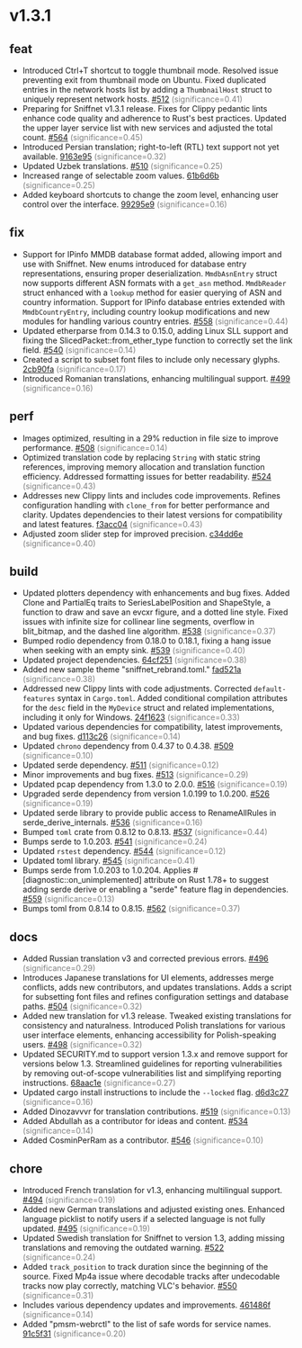 # v1.3.1
## feat
- Introduced Ctrl+T shortcut to toggle thumbnail mode. Resolved issue preventing exit from thumbnail mode on Ubuntu. Fixed duplicated entries in the network hosts list by adding a `ThumbnailHost` struct to uniquely represent network hosts. [#512](https://github.com/GyulyVGC/sniffnet/pull/512) <span style='color:grey;'>(significance=0.41)</span>
- Preparing for Sniffnet v1.3.1 release. Fixes for Clippy pedantic lints enhance code quality and adherence to Rust's best practices. Updated the upper layer service list with new services and adjusted the total count. [#564](https://github.com/GyulyVGC/sniffnet/pull/564) <span style='color:grey;'>(significance=0.45)</span>
- Introduced Persian translation; right-to-left (RTL) text support not yet available. [9163e95](https://github.com/GyulyVGC/sniffnet/commit/9163e95e5b3eedb93958800c178782fb2a7bbd64) <span style='color:grey;'>(significance=0.32)</span>
- Updated Uzbek translations. [#510](https://github.com/GyulyVGC/sniffnet/pull/510) <span style='color:grey;'>(significance=0.25)</span>
- Increased range of selectable zoom values. [61b6d6b](https://github.com/GyulyVGC/sniffnet/commit/61b6d6b365859d3a7b4c44649dd9b2e9e2cdd037) <span style='color:grey;'>(significance=0.25)</span>
- Added keyboard shortcuts to change the zoom level, enhancing user control over the interface. [99295e9](https://github.com/GyulyVGC/sniffnet/commit/99295e956858259869ab0112ca3f0405f8b36984) <span style='color:grey;'>(significance=0.16)</span>

## fix
- Support for IPinfo MMDB database format added, allowing import and use with Sniffnet. New enums introduced for database entry representations, ensuring proper deserialization. `MmdbAsnEntry` struct now supports different ASN formats with a `get_asn` method. `MmdbReader` struct enhanced with a `lookup` method for easier querying of ASN and country information. Support for IPinfo database entries extended with `MmdbCountryEntry`, including country lookup modifications and new modules for handling various country entries. [#558](https://github.com/GyulyVGC/sniffnet/pull/558) <span style='color:grey;'>(significance=0.44)</span>
- Updated etherparse from 0.14.3 to 0.15.0, adding Linux SLL support and fixing the SlicedPacket::from_ether_type function to correctly set the link field. [#540](https://github.com/GyulyVGC/sniffnet/pull/540) <span style='color:grey;'>(significance=0.14)</span>
- Created a script to subset font files to include only necessary glyphs. [2cb90fa](https://github.com/GyulyVGC/sniffnet/commit/2cb90fadd9d2bffa47721ab171d6d7e40a1300b3) <span style='color:grey;'>(significance=0.17)</span>
- Introduced Romanian translations, enhancing multilingual support. [#499](https://github.com/GyulyVGC/sniffnet/pull/499) <span style='color:grey;'>(significance=0.16)</span>

## perf
- Images optimized, resulting in a 29% reduction in file size to improve performance. [#508](https://github.com/GyulyVGC/sniffnet/pull/508) <span style='color:grey;'>(significance=0.14)</span>
- Optimized translation code by replacing `String` with static string references, improving memory allocation and translation function efficiency. Addressed formatting issues for better readability. [#524](https://github.com/GyulyVGC/sniffnet/pull/524) <span style='color:grey;'>(significance=0.43)</span>
- Addresses new Clippy lints and includes code improvements. Refines configuration handling with `clone_from` for better performance and clarity. Updates dependencies to their latest versions for compatibility and latest features. [f3acc04](https://github.com/GyulyVGC/sniffnet/commit/f3acc041e589e75730ec018b48c8b423df700e97) <span style='color:grey;'>(significance=0.43)</span>
- Adjusted zoom slider step for improved precision. [c34dd6e](https://github.com/GyulyVGC/sniffnet/commit/c34dd6ecdee6f59206946466f0e8cbc700c9f422) <span style='color:grey;'>(significance=0.40)</span>

## build
- Updated plotters dependency with enhancements and bug fixes. Added Clone and PartialEq traits to SeriesLabelPosition and ShapeStyle, a function to draw and save an evcxr figure, and a dotted line style. Fixed issues with infinite size for collinear line segments, overflow in blit_bitmap, and the dashed line algorithm. [#538](https://github.com/GyulyVGC/sniffnet/pull/538) <span style='color:grey;'>(significance=0.37)</span>
- Bumped rodio dependency from 0.18.0 to 0.18.1, fixing a hang issue when seeking with an empty sink. [#539](https://github.com/GyulyVGC/sniffnet/pull/539) <span style='color:grey;'>(significance=0.40)</span>
- Updated project dependencies. [64cf251](https://github.com/GyulyVGC/sniffnet/commit/64cf251b013cc6f87b71d350b310be26728aec0a) <span style='color:grey;'>(significance=0.38)</span>
- Added new sample theme "sniffnet_rebrand.toml." [fad521a](https://github.com/GyulyVGC/sniffnet/commit/fad521a8f5fb41e260ee0bdada53633a3d72a560) <span style='color:grey;'>(significance=0.38)</span>
- Addressed new Clippy lints with code adjustments. Corrected `default-features` syntax in `Cargo.toml`. Added conditional compilation attributes for the `desc` field in the `MyDevice` struct and related implementations, including it only for Windows. [24f1623](https://github.com/GyulyVGC/sniffnet/commit/24f1623b155dee5beca7bc0162a955eeb8100f01) <span style='color:grey;'>(significance=0.33)</span>
- Updated various dependencies for compatibility, latest improvements, and bug fixes. [d113c26](https://github.com/GyulyVGC/sniffnet/commit/d113c26376ba1397ceb506277e23170c762cbef9) <span style='color:grey;'>(significance=0.14)</span>
- Updated `chrono` dependency from 0.4.37 to 0.4.38. [#509](https://github.com/GyulyVGC/sniffnet/pull/509) <span style='color:grey;'>(significance=0.10)</span>
- Updated serde dependency. [#511](https://github.com/GyulyVGC/sniffnet/pull/511) <span style='color:grey;'>(significance=0.12)</span>
- Minor improvements and bug fixes. [#513](https://github.com/GyulyVGC/sniffnet/pull/513) <span style='color:grey;'>(significance=0.29)</span>
- Updated pcap dependency from 1.3.0 to 2.0.0. [#516](https://github.com/GyulyVGC/sniffnet/pull/516) <span style='color:grey;'>(significance=0.19)</span>
- Upgraded serde dependency from version 1.0.199 to 1.0.200. [#526](https://github.com/GyulyVGC/sniffnet/pull/526) <span style='color:grey;'>(significance=0.19)</span>
- Updated serde library to provide public access to RenameAllRules in serde_derive_internals. [#536](https://github.com/GyulyVGC/sniffnet/pull/536) <span style='color:grey;'>(significance=0.16)</span>
- Bumped `toml` crate from 0.8.12 to 0.8.13. [#537](https://github.com/GyulyVGC/sniffnet/pull/537) <span style='color:grey;'>(significance=0.44)</span>
- Bumps serde to 1.0.203. [#541](https://github.com/GyulyVGC/sniffnet/pull/541) <span style='color:grey;'>(significance=0.24)</span>
- Updated `rstest` dependency. [#544](https://github.com/GyulyVGC/sniffnet/pull/544) <span style='color:grey;'>(significance=0.12)</span>
- Updated toml library. [#545](https://github.com/GyulyVGC/sniffnet/pull/545) <span style='color:grey;'>(significance=0.41)</span>
- Bumps serde from 1.0.203 to 1.0.204. Applies #[diagnostic::on_unimplemented] attribute on Rust 1.78+ to suggest adding serde derive or enabling a "serde" feature flag in dependencies. [#559](https://github.com/GyulyVGC/sniffnet/pull/559) <span style='color:grey;'>(significance=0.13)</span>
- Bumps toml from 0.8.14 to 0.8.15. [#562](https://github.com/GyulyVGC/sniffnet/pull/562) <span style='color:grey;'>(significance=0.37)</span>

## docs
- Added Russian translation v3 and corrected previous errors. [#496](https://github.com/GyulyVGC/sniffnet/pull/496) <span style='color:grey;'>(significance=0.29)</span>
- Introduces Japanese translations for UI elements, addresses merge conflicts, adds new contributors, and updates translations. Adds a script for subsetting font files and refines configuration settings and database paths. [#504](https://github.com/GyulyVGC/sniffnet/pull/504) <span style='color:grey;'>(significance=0.32)</span>
- Added new translation for v1.3 release. Tweaked existing translations for consistency and naturalness. Introduced Polish translations for various user interface elements, enhancing accessibility for Polish-speaking users. [#498](https://github.com/GyulyVGC/sniffnet/pull/498) <span style='color:grey;'>(significance=0.32)</span>
- Updated SECURITY.md to support version 1.3.x and remove support for versions below 1.3. Streamlined guidelines for reporting vulnerabilities by removing out-of-scope vulnerabilities list and simplifying reporting instructions. [68aac1e](https://github.com/GyulyVGC/sniffnet/commit/68aac1ed86fca2a670aae5dbada8d90807064d6c) <span style='color:grey;'>(significance=0.27)</span>
- Updated cargo install instructions to include the `--locked` flag. [d6d3c27](https://github.com/GyulyVGC/sniffnet/commit/d6d3c273329aef9722493a4b4f746759c92b6cac) <span style='color:grey;'>(significance=0.16)</span>
- Added Dinozavvvr for translation contributions. [#519](https://github.com/GyulyVGC/sniffnet/pull/519) <span style='color:grey;'>(significance=0.13)</span>
- Added Abdullah as a contributor for ideas and content. [#534](https://github.com/GyulyVGC/sniffnet/pull/534) <span style='color:grey;'>(significance=0.14)</span>
- Added CosminPerRam as a contributor. [#546](https://github.com/GyulyVGC/sniffnet/pull/546) <span style='color:grey;'>(significance=0.10)</span>

## chore
- Introduced French translation for v1.3, enhancing multilingual support. [#494](https://github.com/GyulyVGC/sniffnet/pull/494) <span style='color:grey;'>(significance=0.19)</span>
- Added new German translations and adjusted existing ones. Enhanced language picklist to notify users if a selected language is not fully updated. [#495](https://github.com/GyulyVGC/sniffnet/pull/495) <span style='color:grey;'>(significance=0.19)</span>
- Updated Swedish translation for Sniffnet to version 1.3, adding missing translations and removing the outdated warning. [#522](https://github.com/GyulyVGC/sniffnet/pull/522) <span style='color:grey;'>(significance=0.24)</span>
- Added `track_position` to track duration since the beginning of the source. Fixed Mp4a issue where decodable tracks after undecodable tracks now play correctly, matching VLC's behavior. [#550](https://github.com/GyulyVGC/sniffnet/pull/550) <span style='color:grey;'>(significance=0.31)</span>
- Includes various dependency updates and improvements. [461486f](https://github.com/GyulyVGC/sniffnet/commit/461486f4d7d347b2c36197e6105fcc629c413912) <span style='color:grey;'>(significance=0.14)</span>
- Added "pmsm-webrctl" to the list of safe words for service names. [91c5f31](https://github.com/GyulyVGC/sniffnet/commit/91c5f31ceb258c3caac599307ea25dd064f09eb4) <span style='color:grey;'>(significance=0.20)</span>